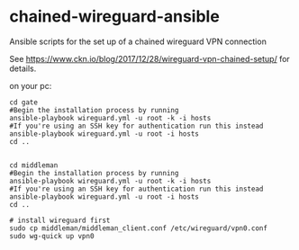# chained-wireguard-ansible
Ansible scripts for the set up of a chained wireguard VPN connection

See https://www.ckn.io/blog/2017/12/28/wireguard-vpn-chained-setup/ for details.

on your pc:

```
cd gate
#Begin the installation process by running
ansible-playbook wireguard.yml -u root -k -i hosts
#If you're using an SSH key for authentication run this instead
ansible-playbook wireguard.yml -u root -i hosts
cd ..


cd middleman
#Begin the installation process by running
ansible-playbook wireguard.yml -u root -k -i hosts
#If you're using an SSH key for authentication run this instead
ansible-playbook wireguard.yml -u root -i hosts
cd ..

# install wireguard first
sudo cp middleman/middleman_client.conf /etc/wireguard/vpn0.conf
sudo wg-quick up vpn0
```
